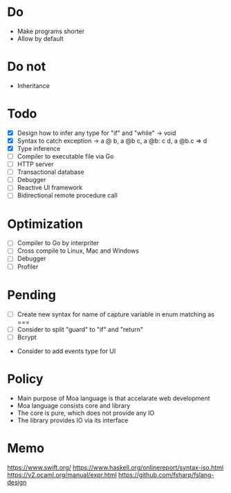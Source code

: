 # Do
- Make programs shorter
- Allow by default

# Do not
- Inheritance

# Todo
- [x] Design how to infer any type for "if" and "while" -> void
- [x] Syntax to catch exception -> a @ b, a @b c, a @b: c d, a @b.c => d
- [x] Type inference
- [ ] Compiler to executable file via Go
- [ ] HTTP server
- [ ] Transactional database
- [ ] Debugger
- [ ] Reactive UI framework
- [ ] Bidirectional remote procedure call

# Optimization
- [ ] Compiler to Go by interpriter
- [ ] Cross compile to Linux, Mac and Windows
- [ ] Debugger
- [ ] Profiler

# Pending
- [ ] Create new syntax for name of capture variable in enum matching as ===
- [ ] Consider to split "guard" to "if" and "return"
- [ ] Bcrypt
- Consider to add events type for UI

# Policy
- Main purpose of Moa language is that accelarate web development
- Moa language consists core and library
- The core is pure, which does not provide any IO
- The library provides IO via its interface

# Memo
https://www.swift.org/
https://www.haskell.org/onlinereport/syntax-iso.html
https://v2.ocaml.org/manual/expr.html
https://github.com/fsharp/fslang-design

